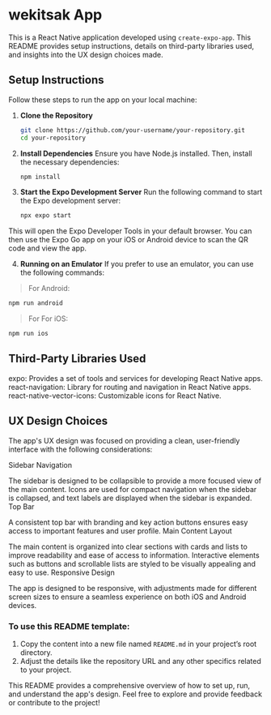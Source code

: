 # wekitsak App

This is a React Native application developed using `create-expo-app`. This README provides setup instructions, details on third-party libraries used, and insights into the UX design choices made.

## Setup Instructions

Follow these steps to run the app on your local machine:

1. **Clone the Repository**

   ```bash
   git clone https://github.com/your-username/your-repository.git
   cd your-repository
2. **Install Dependencies**
    Ensure you have Node.js installed. Then, install the necessary dependencies:
   ```bash
   npm install

3. **Start the Expo Development Server**
   Run the following command to start the Expo development server:
   ```bash
   npx expo start

This will open the Expo Developer Tools in your default browser. You can then use the Expo Go app on your iOS or Android device to scan the QR code and view the app.

4. **Running on an Emulator**
   If you prefer to use an emulator, you can use the following commands:
   
> For Android:
   ```bash
   npm run android
```
> For For iOS:
   ```bash
   npm run ios
```
## Third-Party Libraries Used

expo: Provides a set of tools and services for developing React Native apps.
react-navigation: Library for routing and navigation in React Native apps.
react-native-vector-icons: Customizable icons for React Native.

## UX Design Choices

The app's UX design was focused on providing a clean, user-friendly interface with the following considerations:

Sidebar Navigation

The sidebar is designed to be collapsible to provide a more focused view of the main content.
Icons are used for compact navigation when the sidebar is collapsed, and text labels are displayed when the sidebar is expanded.
Top Bar

A consistent top bar with branding and key action buttons ensures easy access to important features and user profile.
Main Content Layout

The main content is organized into clear sections with cards and lists to improve readability and ease of access to information.
Interactive elements such as buttons and scrollable lists are styled to be visually appealing and easy to use.
Responsive Design

The app is designed to be responsive, with adjustments made for different screen sizes to ensure a seamless experience on both iOS and Android devices.

### To use this README template:
1. Copy the content into a new file named `README.md` in your project’s root directory.
2. Adjust the details like the repository URL and any other specifics related to your project.

This README provides a comprehensive overview of how to set up, run, and understand the app's design.
Feel free to explore and provide feedback or contribute to the project!
